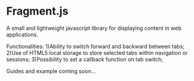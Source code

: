 # Fragment.js
A small and lightweight javascript library for displaying content in web applications.

Functionalities:
  1)Ability to switch forward and backward between tabs;
  2)Use of HTML5 local storage to store selected tabs within navigation or sessions;
  3)Possibility to set a callback function on tab switch;


Guides and example coming soon...
